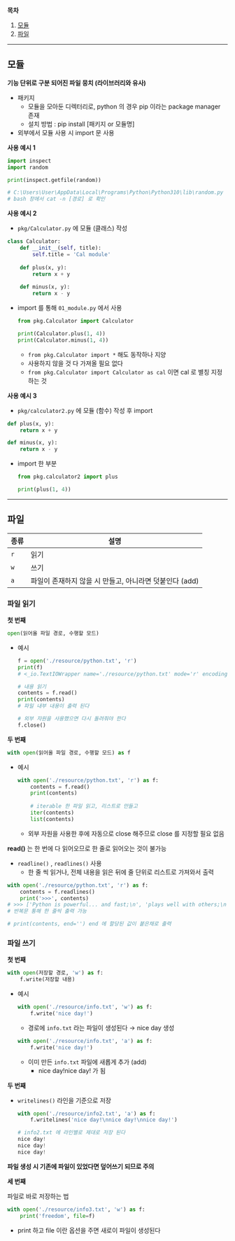 **목차**

1. [모듈](#모듈)
2. [파일](#파일)

---

## 모듈

**기능 단위로 구분 되어진 파일 뭉치 (라이브러리와 유사)**

* 패키지
  * 모듈을 모아둔 디렉터리로, python 의 경우 pip 이라는 package manager 존재
  * 설치 방법 : pip install [패키지 or 모듈명]
* 외부에서 모듈 사용 시 import 문 사용



**사용 예시 1**

```python
import inspect
import random

print(inspect.getfile(random))

# C:\Users\User\AppData\Local\Programs\Python\Python310\lib\random.py
# bash 창에서 cat -n [경로] 로 확인
```



**사용 예시 2**

* `pkg/Calculator.py` 에 모듈 (클래스) 작성

```python
class Calculator:
    def __init__(self, title):
        self.title = 'Cal module'
        
    def plus(x, y):
        return x + y
    
    def minus(x, y):
        return x - y
```

* import 를 통해 `01_module.py` 에서 사용

  ```python
  from pkg.Calculator import Calculator
  
  print(Calculator.plus(1, 4))
  print(Calculator.minus(1, 4))
  ```

  *  `from pkg.Calculator import *` 해도 동작하나 지양 
    * 사용하지 않을 것 다 가져올 필요 없다
  * `from pkg.Calculator import Calculator as cal` 이면 cal 로 별칭 지정하는 것



**사용 예시 3**

* `pkg/calculator2.py` 에 모듈 (함수) 작성 후 import

```python
def plus(x, y):
    return x + y

def minus(x, y):
    return x - y
```

* import 한 부분

  ```python
  from pkg.calculator2 import plus
  
  print(plus(1, 4))
  ```

---



## 파일

| 종류 | 설명                                                    |
| ---- | ------------------------------------------------------- |
| `r`  | 읽기                                                    |
| `w`  | 쓰기                                                    |
| `a`  | 파일이 존재하지 않을 시 만들고, 아니라면 덧붙인다 (add) |

### 파일 읽기

**첫 번째**

```python
open(읽어올 파일 경로, 수행할 모드)
```

* 예시

  ```python
  f = open('./resource/python.txt', 'r')
  print(f)
  # <_io.TextIOWrapper name='./resource/python.txt' mode='r' encoding='cp949'>
  
  # 내용 읽기
  contents = f.read()
  print(contents)
  # 파일 내부 내용이 출력 된다
  
  # 외부 자원을 사용했으면 다시 돌려줘야 한다
  f.close()
  ```

**두 번째**

```python
with open(읽어올 파일 경로, 수행할 모드) as f
```

* 예시

  ```python
  with open('./resource/python.txt', 'r') as f:
      contents = f.read()
      print(contents)
      
      # iterable 한 파일 읽고, 리스트로 만들고
      iter(contents)
      list(contents)
  ```

  * 외부 자원을 사용한 후에 자동으로 close 해주므로 close 를 지정할 필요 없음



**read()** 는 한 번에 다 읽어오므로 한 줄로 읽어오는 것이 불가능

* `readline()` , `readlines()` 사용 
  * 한 줄 씩 읽거나, 전체 내용을 읽은 뒤에 줄 단위로 리스트로 가져와서 출력 

```python
with open('./resource/python.txt', 'r') as f:
    contents = f.readlines()
    print('>>>', contents)
# >>> ['Python is powerful... and fast;\n', 'plays well with others;\n', 'runs everywhere;\n', 'is friendly & easy to learn;\n', 'is Open.']
# 반복문 통해 한 줄씩 출력 가능

# print(contents, end='') end 에 할당된 값이 붙은채로 출력
```

### 파일 쓰기

**첫 번째**

```python
with open(저장할 경로, 'w') as f:
    f.write(저장할 내용)
```

* 예시

  ```python
  with open('./resource/info.txt', 'w') as f:
      f.write('nice day!')
  ```

  * 경로에 `info.txt` 라는 파일이 생성된다 &rarr; nice day 생성

  ```python
  with open('./resource/info.txt', 'a') as f:
      f.write('nice day!')
  ```

  * 이미 만든 `info.txt` 파일에 새롭게 추가 (add)
    * nice day!nice day! 가 됨

**두 번째**

* `writelines()` 라인을 기준으로 저장

  ```python
  with open('./resource/info2.txt', 'a') as f:
      f.writelines('nice day!\nnice day!\nnice day!')
  ```

  ```python
  # info2.txt 에 라인별로 제대로 저장 된다
  nice day!
  nice day!
  nice day!
  ```

**파일 생성 시 기존에 파일이 있었다면 덮어쓰기 되므로 주의**

**세 번째**

파일로 바로 저장하는 법

```python
with open('./resource/info3.txt', 'w') as f:
    print('freedom', file=f)
```

* print 하고 file 이란 옵션을 주면 새로이 파일이 생성된다